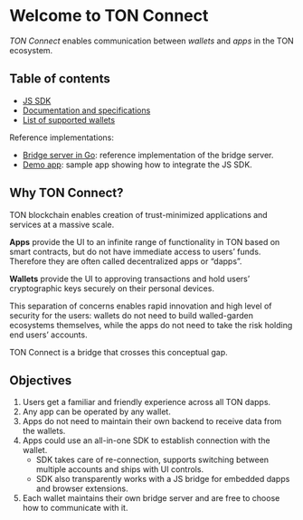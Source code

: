 # Welcome to TON Connect

_TON Connect_ enables communication between _wallets_ and _apps_ in the TON ecosystem.

## Table of contents

* [JS SDK](https://github.com/ton-connect/sdk)
* [Documentation and specifications](https://github.com/ton-connect/docs)
* [List of supported wallets](https://github.com/ton-connect/wallets-list)

Reference implementations:

* [Bridge server in Go](https://github.com/ton-connect/bridge): reference implementation of the bridge server.
* [Demo app](https://github.com/ton-connect/demo-dapp): sample app showing how to integrate the JS SDK.


## Why TON Connect?

TON blockchain enables creation of trust-minimized applications and services at a massive scale.

**Apps** provide the UI to an infinite range of functionality in TON based on smart contracts, 
but do not have immediate access to users’ funds. Therefore they are often called decentralized apps or “dapps”.

**Wallets** provide the UI to approving transactions and hold users’ cryptographic keys securely on their personal devices.

This separation of concerns enables rapid innovation and high level of security for the users: 
wallets do not need to build walled-garden ecosystems themselves, while the apps do not need to take the risk holding end users’ accounts.

TON Connect is a bridge that crosses this conceptual gap.

## Objectives

1. Users get a familiar and friendly experience across all TON dapps.
2. Any app can be operated by any wallet.
3. Apps do not need to maintain their own backend to receive data from the wallets.
4. Apps could use an all-in-one SDK to establish connection with the wallet. 
   * SDK takes care of re-connection, supports switching between multiple accounts and ships with UI controls.
   * SDK also transparently works with a JS bridge for embedded dapps and browser extensions.
5. Each wallet maintains their own bridge server and are free to choose how to communicate with it.




